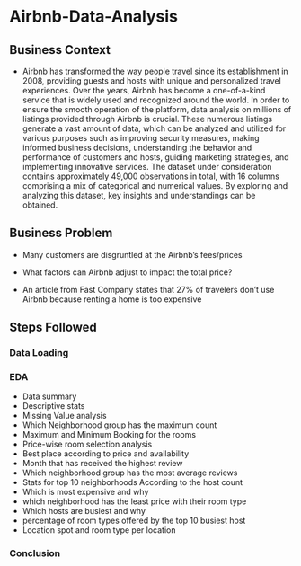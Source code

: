 # Airbnb-Data-Analysis
## Business Context
- Airbnb has transformed the way people travel since its establishment in 2008, providing guests and hosts with unique and personalized travel experiences. Over the years, Airbnb has become a one-of-a-kind service that is widely used and recognized around the world. In order to ensure the smooth operation of the platform, data analysis on millions of listings provided through Airbnb is crucial. These numerous listings generate a vast amount of data, which can be analyzed and utilized for various purposes such as improving security measures, making informed business decisions, understanding the behavior and performance of customers and hosts, guiding marketing strategies, and implementing innovative services. The dataset under consideration contains approximately 49,000 observations in total, with 16 columns comprising a mix of categorical and numerical values. By exploring and analyzing this dataset, key insights and understandings can be obtained.

## Business Problem
- Many customers are disgruntled at the Airbnb’s fees/prices

- What factors can Airbnb adjust to impact the total price?

- An article from Fast Company states that 27% of travelers don’t use Airbnb because renting a home is too expensive

## Steps Followed
### Data Loading
### EDA
  - Data summary
  - Descriptive stats
  - Missing Value analysis
  - Which Neighborhood group has the maximum count
  - Maximum and Minimum Booking for the rooms
  - Price-wise room selection analysis
  - Best place according to price and availability 
  - Month that has received the highest review
  - Which neighborhood group has the most average reviews
  - Stats for top 10 neighborhoods According to the host count
  - Which is most expensive and why 
  - which neighborhood has the least price with their room type
  - Which hosts are busiest and why
  - percentage of room types offered by the top 10 busiest host
  - Location spot and room type per location
 ### Conclusion
 

